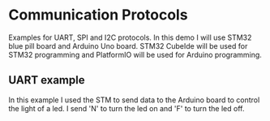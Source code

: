 
# Communication Protocols

Examples for UART, SPI and I2C protocols. In this demo I will use STM32 blue pill board and Arduino Uno board. STM32 CubeIde will be used for STM32 programming and PlatformIO will be used for Arduino programming.

## UART example

In this example I used the STM to send data to the Arduino board to control the light of a led. I send 'N' to turn the led on and 'F' to turn the led off.

